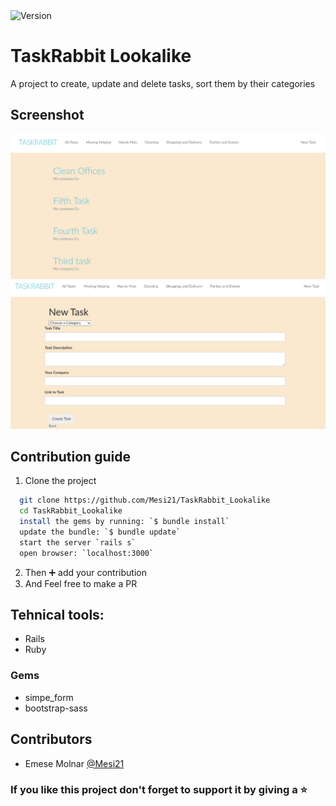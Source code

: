 <img alt="Version" src="https://img.shields.io/badge/version-1.0.0-blue.svg?cacheSeconds=2592000" />

# TaskRabbit Lookalike
A project to create, update and delete tasks, sort them by their categories 

## Screenshot

![screenshot](app/assets/images/main.png)
![screenshot](app/assets/images/sec.png)

## Contribution guide

1. Clone the project
```bash
  git clone https://github.com/Mesi21/TaskRabbit_Lookalike
  cd TaskRabbit_Lookalike
  install the gems by running: `$ bundle install`
  update the bundle: `$ bundle update`
  start the server `rails s`
  open browser: `localhost:3000`
```

2. Then :heavy_plus_sign: add your contribution
3. And Feel free to make a PR

## Tehnical tools:

- Rails
- Ruby

### Gems

- simpe_form
- bootstrap-sass

## Contributors

- Emese Molnar [@Mesi21](https://github.com/Mesi21)

### If you like this project don't forget to support it by giving a :star: 
